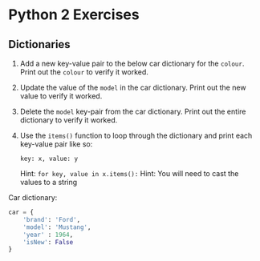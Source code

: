 # Python 2 Exercises

## Dictionaries

1. Add a new key-value pair to the below car dictionary for the `colour`. Print out the `colour` to verify it worked.
2. Update the value of the `model` in the car dictionary. Print out the new value to verify it worked.
3. Delete the `model` key-pair from the car dictionary. Print out the entire dictionary to verify it worked.
4. Use the `items()` function to loop through the dictionary and print each key-value pair like so:

    ```unix
    key: x, value: y
    ```

    Hint: `for key, value in x.items():`
    Hint: You will need to cast the values to a string

Car dictionary:

```py
car = {
    'brand': 'Ford',
    'model': 'Mustang',
    'year' : 1964,
    'isNew': False
}
```
